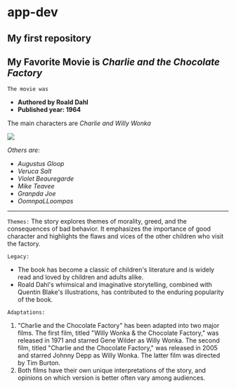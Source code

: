 # app-dev
My first repository
--------------------------------------
**My Favorite Movie is *Charlie and the Chocolate Factory***
--------------------------------------
`The movie was`
- **Authored by Roald Dahl**
- **Published year: 1964**

The main characters are *Charlie and Willy Wonka*

![](http://t0.gstatic.com/images?q=tbn:ANd9GcTeZIGuZDUIlB9gxz82NwaoUjcUcbFLIajHK2WPwcX-geyk-JpndV8Sr3fD8dukyITY9mJ_)

*Others are:*
- *Augustus Gloop*
- *Veruca Salt*
- *Violet Beauregarde*
- *Mike Teavee*
- *Granpda Joe*
- *OomnpaLLoompas*
---------------------------------------
`Themes:`
The story explores themes of morality, greed, and the consequences of bad behavior.
It emphasizes the importance of good character and highlights the flaws and vices of the other children who visit the factory.

`Legacy:`
- The book has become a classic of children's literature and is widely read and loved by children and adults alike.
- Roald Dahl's whimsical and imaginative storytelling, combined with Quentin Blake's illustrations, has contributed to the enduring popularity of the book.

`Adaptations:`
1. "Charlie and the Chocolate Factory" has been adapted into two major films. The first film, titled "Willy Wonka & the Chocolate Factory," was released in 1971 and starred Gene Wilder as Willy Wonka. The second film, titled "Charlie and the Chocolate Factory," was released in 2005 and starred Johnny Depp as Willy Wonka. The latter film was directed by Tim Burton.
2. Both films have their own unique interpretations of the story, and opinions on which version is better often vary among audiences.
